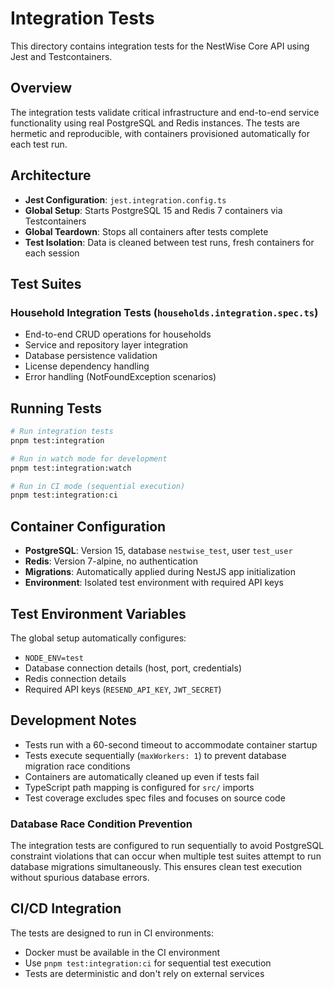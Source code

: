 # Integration Tests

This directory contains integration tests for the NestWise Core API using Jest and Testcontainers.

## Overview

The integration tests validate critical infrastructure and end-to-end service functionality using real PostgreSQL and Redis instances. The tests are hermetic and reproducible, with containers provisioned automatically for each test run.

## Architecture

- **Jest Configuration**: `jest.integration.config.ts`
- **Global Setup**: Starts PostgreSQL 15 and Redis 7 containers via Testcontainers
- **Global Teardown**: Stops all containers after tests complete
- **Test Isolation**: Data is cleaned between test runs, fresh containers for each session

## Test Suites

### Household Integration Tests (`households.integration.spec.ts`)

- End-to-end CRUD operations for households
- Service and repository layer integration
- Database persistence validation
- License dependency handling
- Error handling (NotFoundException scenarios)

## Running Tests

```bash
# Run integration tests
pnpm test:integration

# Run in watch mode for development
pnpm test:integration:watch

# Run in CI mode (sequential execution)
pnpm test:integration:ci
```

## Container Configuration

- **PostgreSQL**: Version 15, database `nestwise_test`, user `test_user`
- **Redis**: Version 7-alpine, no authentication
- **Migrations**: Automatically applied during NestJS app initialization
- **Environment**: Isolated test environment with required API keys

## Test Environment Variables

The global setup automatically configures:

- `NODE_ENV=test`
- Database connection details (host, port, credentials)
- Redis connection details
- Required API keys (`RESEND_API_KEY`, `JWT_SECRET`)

## Development Notes

- Tests run with a 60-second timeout to accommodate container startup
- Tests execute sequentially (`maxWorkers: 1`) to prevent database migration race conditions
- Containers are automatically cleaned up even if tests fail
- TypeScript path mapping is configured for `src/` imports
- Test coverage excludes spec files and focuses on source code

### Database Race Condition Prevention

The integration tests are configured to run sequentially to avoid PostgreSQL constraint violations that can occur when multiple test suites attempt to run database migrations simultaneously. This ensures clean test execution without spurious database errors.

## CI/CD Integration

The tests are designed to run in CI environments:

- Docker must be available in the CI environment
- Use `pnpm test:integration:ci` for sequential test execution
- Tests are deterministic and don't rely on external services
